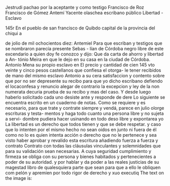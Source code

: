 Jestrudi pachao
por la aceptante y como testigo
Francisco de Roz
Francisco de Gómez
Antemí
Yacente olaschea
escribano público
Libertad - Esclavo

145r En el pueblo de san francisco de Quibdo capital de la provincia del chiqui a

de jolio de mil ochocientos diez: Antemiel
Para que escriban y testigos que se nombraron parecía presente Sebas - lían de Córdoba negro libre de este excendario a quien doy fe conozco y dijo: Que da carta de ahorro y libertad a An- tónio Meira en que le dejo en su casa en la ciudad de Córdoba.
Antonio Mena su propio esclavo en El precio y cantidad de cien 145 vto veinte y cinco pesos castellanos que confiesa el otorga- le tener recibidos de mano del mismo esclavo Antonio a su cera satisfaccion y contento sobre que por no ser depresente
su recibo para que yo dicho escribano defiendo el locaconfesa y renuncio alegar de contrario la excepcion y ley de la non numerata decuria prueba de su recibo y mas del caso. Y desde luego haberlo solicitado cada uno desiste ante y responde de dere
Lo siguiente se encuentra escrito en un cuaderno de notas.
Como se requiere y es necesario, para que trate y contrate siempre y vendá, parece en julio olorge escrituras y testa- mentos y haga todo cuanto una persona libre y no sujeta a servi- dombre pudiera hacer usinando en todo deso libre y expontarea yo
La libertad es un derecho que todos tienen y que se debe respetar.
y caso que lo intenten por el mismo hecho no sean oidos en
junto ni fuera de él como no lo es quien intenta acción o
derecho que no le pertenece y sea visto haber aprobar y
revalido esta escritura añadiendo fuerza a fuerza y contrato
Contrato con todas las cláusulas vinculantes y solemnidades que para su validación sean necesarias. A cuya seguridad cumplimiento y firmeza se obliga con su persona y bienes habitados y pertenecientes a poder de su autoridad.
y por hablar y da poder a las reales justicias de su magestad
libro de qualesquiera parte que sean para que a ello le obliquen com
pelón y apremien por todo rigor de derecho y xuo executiq
The text on the image is:

```plaintext
```